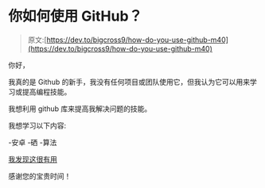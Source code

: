 # 你如何使用 GitHub？

> 原文:[https://dev.to/bigcross9/how-do-you-use-github-m40](https://dev.to/bigcross9/how-do-you-use-github-m40)

你好，

我真的是 Github 的新手，我没有任何项目或团队使用它，但我认为它可以用来学习或提高编程技能。

我想利用 github 库来提高我解决问题的技能。

我想学习以下内容:

-安卓
-硒
-算法

[我发现这很有用](https://www.quora.com/How-do-I-make-the-best-use-of-my-GitHub-account)

感谢您的宝贵时间！